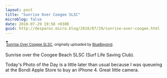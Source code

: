 ```yaml
---
layout: post
title: "Sunrise Over Coogee SLSC"
microblog: false
date: 2010-07-29 19:58 +0300
guid: http://desparoz.micro.blog/2010/07/29/sunrise-over-coogee.html
---
```

<div style="text-align: left; padding: 3px;"><a title="photo sharing" href="http://www.flickr.com/photos/bluebeyond/4842249041/"><img style="border: solid 2px #000000;" src="http://desparoz.me/uploads/2017/1eb4a57277.jpg" alt="" /></a> <br /> <span style="font-size: 0.8em; margin-top: 0px;"><a href="http://www.flickr.com/photos/bluebeyond/4842249041/">Sunrise Over Coogee SLSC</a>, originally uploaded by <a href="http://www.flickr.com/people/bluebeyond/">BlueBeyond</a>.</span></div>
<p>Sunrise over the Coogee Beach SLSC (Surf Life Saving Club).</p>
<p> Today's Photo of the Day is a little later than usual because I was queueing at the Bondi Apple Store to buy an iPhone 4. Great little camera.</p>
